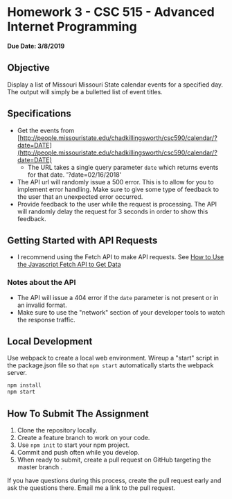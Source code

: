 # Homework 3 - CSC 515 - Advanced Internet Programming #
**Due Date: 3/8/2019**

## Objective ##
Display a list of Missouri Missouri State calendar events for a specified day.
The output will simply be a bulletted list of event titles.

## Specifications ##
* Get the events from [http://people.missouristate.edu/chadkillingsworth/csc590/calendar/?date=DATE](http://people.missouristate.edu/chadkillingsworth/csc590/calendar/?date=DATE)
   - The URL takes a single query parameter `date` which returns events for that date. '?date=02/16/2018'
* The API url will randomly issue a 500 error. This is to allow for you to implement error handling.
Make sure to give some type of feedback to the user that an unexpected error occurred.
* Provide feedback to the user while the request is processing.
The API will randomly delay the request for 3 seconds in order to show this feedback.

## Getting Started with API Requests
 * I recommend using the Fetch API to make API requests. See [How to Use the Javascript Fetch API to Get Data](https://scotch.io/tutorials/how-to-use-the-javascript-fetch-api-to-get-data)

### Notes about the API
 * The API will issue a 404 error if the `date` parameter is not present or in an invalid format.
 * Make sure to use the "network" section of your developer tools to watch the response traffic.

## Local Development
Use webpack to create a local web environment. Wireup a "start" script in the
package.json file so that `npm start` automatically starts the webpack server.

```js
npm install
npm start
```

## How To Submit The Assignment

 1. Clone the repository locally.
 2. Create a feature branch to work on your code.
 3. Use `npm init` to start your npm project.
 4. Commit and push often while you develop.
 5. When ready to submit, create a pull request on GitHub targeting the master branch .

If you have questions during this process, create the pull request early and ask the questions there. Email me a link to the pull request.
